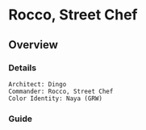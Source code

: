 # Rocco, Street Chef
## Overview
### Details
```
Architect: Dingo
Commander: Rocco, Street Chef
Color Identity: Naya (GRW)
```

### Guide
